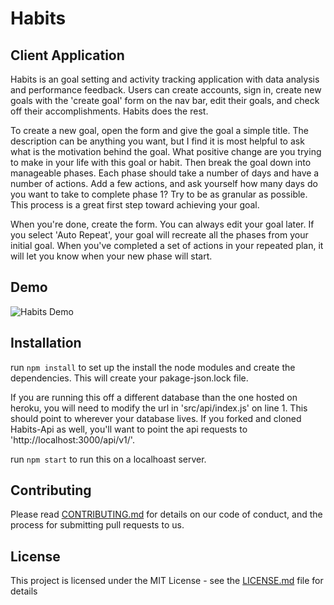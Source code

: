 # Habits
## Client Application

Habits is an goal setting and activity tracking application with data analysis and performance feedback. Users can create accounts, sign in, create new goals with the 'create goal' form on the nav bar, edit their goals, and check off their accomplishments. Habits does the rest.

To create a new goal, open the form and give the goal a simple title. The description can be anything you want, but I find it is most helpful to ask what is the motivation behind the goal. What positive change are you trying to make in your life with this goal or habit. Then break the goal down into manageable phases. Each phase should take a number of days and have a number of actions. Add a few actions, and ask yourself how many days do you want to take to complete phase 1? Try to be as granular as possible. This process is a great first step toward achieving your goal.

When you're done, create the form. You can always edit your goal later. If you select 'Auto Repeat', your goal will recreate all the phases from your initial goal. When you've completed a set of actions in your repeated plan, it will let you know when your new phase will start.

## Demo

![Habits Demo](public/HabitsDemo.gif)

## Installation

run `npm install` to set up the install the node modules and create the dependencies. This will create your pakage-json.lock file.

If you are running this off a different database than the one hosted on heroku, you will need to modify the url in 'src/api/index.js' on line 1. This should point to wherever your database lives. If you forked and cloned Habits-Api as well, you'll want to point the api requests to 'http://localhost:3000/api/v1/'.

run `npm start` to run this on a localhoast server.

## Contributing

Please read [CONTRIBUTING.md](https://gist.github.com/PurpleBooth/b24679402957c63ec426) for details on our code of conduct, and the process for submitting pull requests to us.

## License

This project is licensed under the MIT License - see the [LICENSE.md](LICENSE.md) file for details
